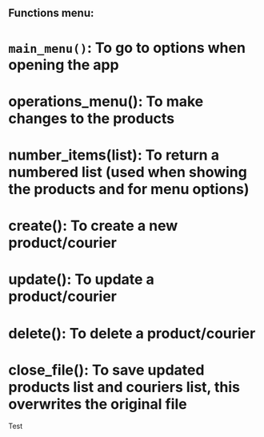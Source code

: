 ## Functions menu:
# `main_menu()`: To go to options when opening the app
# operations_menu(): To make changes to the products
# number_items(list): To return a numbered list (used when showing the products and for menu options)
# create(): To create a new product/courier
# update(): To update a product/courier
# delete(): To delete a product/courier
# close_file(): To save updated products list and couriers list, this overwrites the original file

Test